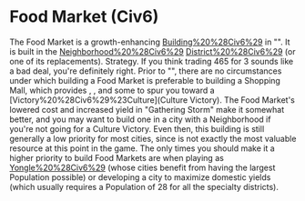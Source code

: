 # Food Market (Civ6)

The Food Market is a growth-enhancing [Building%20%28Civ6%29](building) in "". It is built in the [Neighborhood%20%28Civ6%29](Neighborhood) [District%20%28Civ6%29](district) (or one of its replacements).
Strategy.
If you think trading 465 for 3 sounds like a bad deal, you're definitely right. Prior to "", there are no circumstances under which building a Food Market is preferable to building a Shopping Mall, which provides , , and some to spur you toward a [Victory%20%28Civ6%29%23Culture](Culture Victory). The Food Market's lowered cost and increased yield in "Gathering Storm" make it somewhat better, and you may want to build one in a city with a Neighborhood if you're not going for a Culture Victory. Even then, this building is still generally a low priority for most cities, since is not exactly the most valuable resource at this point in the game. The only times you should make it a higher priority to build Food Markets are when playing as [Yongle%20%28Civ6%29](Yongle) (whose cities benefit from having the largest Population possible) or developing a city to maximize domestic yields (which usually requires a Population of 28 for all the specialty districts).